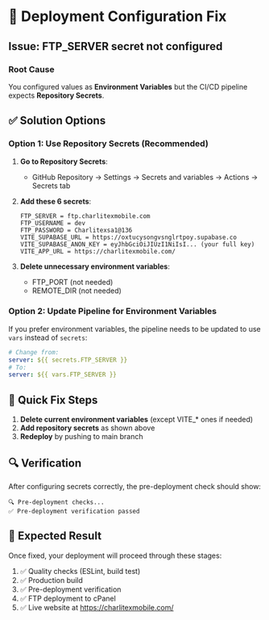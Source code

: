 # 🚨 Deployment Configuration Fix

## Issue: FTP_SERVER secret not configured

### Root Cause

You configured values as **Environment Variables** but the CI/CD pipeline expects **Repository Secrets**.

## ✅ Solution Options

### Option 1: Use Repository Secrets (Recommended)

1. **Go to Repository Secrets**:

   - GitHub Repository → Settings → Secrets and variables → Actions → Secrets tab

2. **Add these 6 secrets**:

   ```
   FTP_SERVER = ftp.charlitexmobile.com
   FTP_USERNAME = dev
   FTP_PASSWORD = Charlitexsa1@136
   VITE_SUPABASE_URL = https://oxtucysongvsnglrtpoy.supabase.co
   VITE_SUPABASE_ANON_KEY = eyJhbGciOiJIUzI1NiIsI... (your full key)
   VITE_APP_URL = https://charlitexmobile.com/
   ```

3. **Delete unnecessary environment variables**:
   - FTP_PORT (not needed)
   - REMOTE_DIR (not needed)

### Option 2: Update Pipeline for Environment Variables

If you prefer environment variables, the pipeline needs to be updated to use `vars` instead of `secrets`:

```yaml
# Change from:
server: ${{ secrets.FTP_SERVER }}
# To:
server: ${{ vars.FTP_SERVER }}
```

## 🎯 Quick Fix Steps

1. **Delete current environment variables** (except VITE\_\* ones if needed)
2. **Add repository secrets** as shown above
3. **Redeploy** by pushing to main branch

## 🔍 Verification

After configuring secrets correctly, the pre-deployment check should show:

```
🔍 Pre-deployment checks...
✅ Pre-deployment verification passed
```

## 🚀 Expected Result

Once fixed, your deployment will proceed through these stages:

1. ✅ Quality checks (ESLint, build test)
2. ✅ Production build
3. ✅ Pre-deployment verification
4. ✅ FTP deployment to cPanel
5. ✅ Live website at https://charlitexmobile.com/
